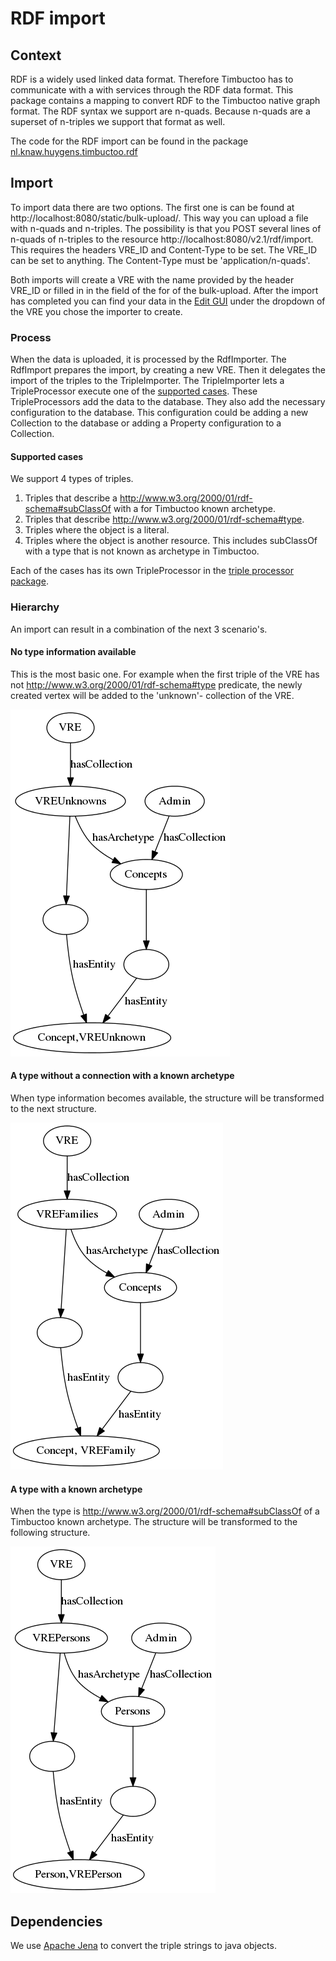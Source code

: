 # RDF import

## Context
RDF is a widely used linked data format. Therefore Timbuctoo has to communicate with a with services through the RDF data format. This package contains a mapping to convert RDF to the
Timbuctoo native graph format. The RDF syntax we support are n-quads. Because n-quads are a superset of n-triples we support that format as well. 

The code for the RDF import can be found in the package [nl.knaw.huygens.timbuctoo.rdf](https://github.com/HuygensING/timbuctoo/tree/master/timbuctoo-instancev4/src/main/java/nl/knaw/huygens/timbuctoo/rdf)

## Import
To import data there are two options. The first one is can be found at http://localhost:8080/static/bulk-upload/. This way you can upload a file with n-quads and n-triples. The possibility
is that you POST several lines of n-quads of n-triples to the resource http://localhost:8080/v2.1/rdf/import. This requires the headers VRE_ID and Content-Type to be set. The VRE_ID can be
set to anything. The Content-Type must be 'application/n-quads'.

Both imports will create a VRE with the name provided by the header VRE_ID or filled in in the field of the for of the bulk-upload. After the import has completed you can find your data in
the [Edit GUI](http://localhost:8080/static/edit-gui/) under the dropdown of the VRE you chose the importer to create.

### Process
When the data is uploaded, it is processed by the RdfImporter. The RdfImport prepares the import, by creating a new VRE. Then it delegates the import of the triples to the TripleImporter. 
The TripleImporter lets a TripleProcessor execute one of the [supported cases](#supported-cases). These TripleProcessors add the data to the database. They also add the necessary configuration 
to the database. This configuration could be adding a new Collection to the database or adding a Property configuration to a Collection.
 
#### Supported cases
We support 4 types of triples.
1. Triples that describe a http://www.w3.org/2000/01/rdf-schema#subClassOf with a for Timbuctoo known archetype.
2. Triples that describe http://www.w3.org/2000/01/rdf-schema#type.
3. Triples where the object is a literal.
4. Triples where the object is another resource. This includes subClassOf with a type that is not known as archetype in Timbuctoo.
 
Each of the cases has its own TripleProcessor in the [triple processor package](https://github.com/HuygensING/timbuctoo/tree/master/timbuctoo-instancev4/src/main/java/nl/knaw/huygens/timbuctoo/rdf/tripleprocessor).

### Hierarchy
An import can result in a combination of the next 3 scenario's.   

#### No type information available
This is the most basic one. For example when the first triple of the VRE has not http://www.w3.org/2000/01/rdf-schema#type predicate, the newly created vertex will be added to the 'unknown'-
collection of the VRE.

![images/unknown_type_hierarchy.png](images/unknown_type_hierarchy.png "Hierarchy for an unknown type.")

#### A type without a connection with a known archetype
When type information becomes available, the structure will be transformed to the next structure.

![images/default_hierarchy.png](images/default_hierarchy.png "Default hierarchy.")

#### A type with a known archetype
When the type is http://www.w3.org/2000/01/rdf-schema#subClassOf of a Timbuctoo known archetype. The structure will be transformed to the following structure.

![images/hierarchy.png](images/hierarchy.png "Hierarchy with a known archetype.")

## Dependencies
We use [Apache Jena](https://jena.apache.org/) to convert the triple strings to java objects.

